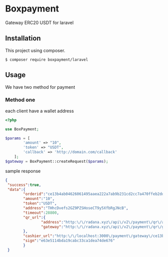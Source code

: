 # Boxpayment
Gateway ERC20 USDT for laravel

## Installation
This project using composer.
```
$ composer require boxpayment/laravel
```
## Usage
We have two method for payment

### Method one
each client have a wallet address
```php
<?php

use BoxPayment;

$params = [
        'amount' => "10",  
        'token' => "USDT",  
        'callback' => 'http://domain.com/callback'  
    ];
$gateway = BoxPayment::createRequest($params);
```
sample response 
```json
{
 "success":true,
 "data":{               
        "orderid":"ce13b4ab04626061495aaea222a7ab9b231cd2cc7a470ffeb2dd6de7d6853935",
        "amount":"10",
        "token":"USDT",
        "address":"THhcDvefs2GZ9PZSHoseCT9y5XfbRgJNcB",
        "timeout":28800,
        "qr_url":{
                "address":"http:\/\/radana.xyz\/api\/v2\/payment\/qr\/address\/THhcDvefs2GZ9PZSHoseCT9y5XfbRgJNcB",
                "gateway":"http:\/\/radana.xyz\/api\/v2\/payment\/qr\/gateway\/ce13b4ab04626061495aaea222a7ab9b231cd2cc7a470ffeb2dd6de7d6853935"
        },
        "cashier_url":"http:\/\/localhost:3000\/payment\/gateway\/ce13b4ab04626061495aaea222a7ab9b231cd2cc7a470ffeb2dd6de7d6853935",
        "sign":"e63e5114bda19cabc33ca1dea74de676"
        }
 }
```
